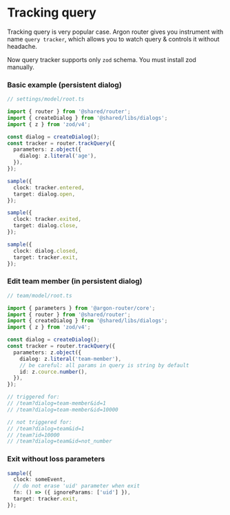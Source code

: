 # Tracking query

Tracking query is very popular case. Argon router gives you instrument with name
`query tracker`, which allows you to watch query & controls it without headache.

Now query tracker supports only `zod` schema. You must install zod manually.

### Basic example (persistent dialog)

```ts
// settings/model/root.ts

import { router } from '@shared/router';
import { createDialog } from '@shared/libs/dialogs';
import { z } from 'zod/v4';

const dialog = createDialog();
const tracker = router.trackQuery({
  parameters: z.object({
    dialog: z.literal('age'),
  }),
});

sample({
  clock: tracker.entered,
  target: dialog.open,
});

sample({
  clock: tracker.exited,
  target: dialog.close,
});

sample({
  clock: dialog.closed,
  target: tracker.exit,
});
```

### Edit team member (in persistent dialog)

```ts
// team/model/root.ts

import { parameters } from '@argon-router/core';
import { router } from '@shared/router';
import { createDialog } from '@shared/libs/dialogs';
import { z } from 'zod/v4';

const dialog = createDialog();
const tracker = router.trackQuery({
  parameters: z.object({
    dialog: z.literal('team-member'),
    // be careful: all params in query is string by default
    id: z.cource.number(),
  }),
});

// triggered for:
// /team?dialog=team-member&id=1
// /team?dialog=team-member&id=10000

// not triggered for:
// /team?dialog=team&id=1
// /team?id=10000
// /team?dialog=team&id=not_number
```

### Exit without loss parameters

```ts
sample({
  clock: someEvent,
  // do not erase 'uid' parameter when exit
  fn: () => ({ ignoreParams: ['uid'] }),
  target: tracker.exit,
});
```
